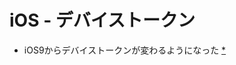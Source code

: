 # iOS - デバイストークン

 - iOS9からデバイストークンが変わるようになった [*](http://qiita.com/mono0926/items/9ef83c8b0de0e84118ac)
